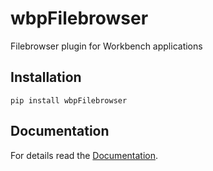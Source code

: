 # wbpFilebrowser

Filebrowser plugin for Workbench applications

## Installation

```shell
pip install wbpFilebrowser
```

## Documentation

For details read the [Documentation](https://workbench2.gitlab.io/workbench-plugins/wbpfilebrowser/).
